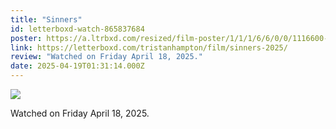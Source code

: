 ```yaml
---
title: "Sinners"
id: letterboxd-watch-865837684
poster: https://a.ltrbxd.com/resized/film-poster/1/1/1/6/6/0/0/1116600-sinners-2025-0-600-0-900-crop.jpg?v=5996b7d555
link: https://letterboxd.com/tristanhampton/film/sinners-2025/
review: "Watched on Friday April 18, 2025."
date: 2025-04-19T01:31:14.000Z
---
```

 <p><img src="https://a.ltrbxd.com/resized/film-poster/1/1/1/6/6/0/0/1116600-sinners-2025-0-600-0-900-crop.jpg?v=5996b7d555"/></p> <p>Watched on Friday April 18, 2025.</p>